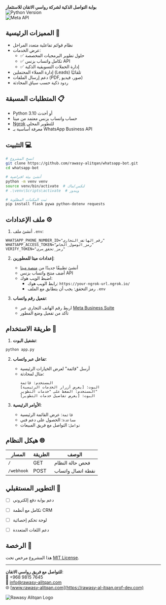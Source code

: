 
**بوابة التواصل الذكية لشركة رواسي الاتقان للاستثمار**  
![Python Version](https://img.shields.io/badge/Python-3.10%2B-blue)  
![Meta API](https://img.shields.io/badge/Meta%20API-Approved-green)  


## المميزات الرئيسية 🚀

- نظام قوائم تفاعلية متعدد المراحل
- عرض الخدمات:
  - ✅ حلول تطوير البرمجيات المخصصة
  - ✅ تكامل واتساب بزنس API
  - ✅ إدارة الحملات التسويقية الذكية
- إدارة العملاء المحتملين (Leads) تلقائيًا
- دعم إرسال الملفات (PDF, صور، فيديو)
- ردود ذكية حسب سياق المحادثة  


## المتطلبات المسبقة 📋

- Python 3.10 أو أحدث
- حساب واتساب بزنس معتمد من ميتا
- [Ngrok](https://ngrok.com/) للتطوير المحلي
- معرفة أساسية بـ WhatsApp Business API  


## التثبيت 💻

```bash
# انسخ المشروع
git clone https://github.com/rawasy-alitqan/whatsapp-bot.git
cd whatsapp-bot

# أنشئ بيئة افتراضية
python -m venv venv
source venv/bin/activate  # لنكس/ماك
# .\venv\Scripts\activate  # ويندوز

# ثبت المكتبات المطلوبة
pip install flask pywa python-dotenv requests
```  


## ملف الإعدادات ⚙️

1. أنشئ ملف `.env`:
```env
WHATSAPP_PHONE_NUMBER_ID="رقم_الهاتف_التجاري"
WHATSAPP_ACCESS_TOKEN="رمز_الوصول_الخاص"
VERIFY_TOKEN="رمز_تحقق_سري"
```

2. **إعدادات ميتا للمطورين**:
   - أنشئ تطبيقًا جديدًا من [منصة ميتا](https://developers.facebook.com/)
   - أضف منتج واتساب بزنس API
   - اضبط الويب هوك:
     - رابط الويب هوك: `https://your-ngrok-url.ngrok.io/`
     - رمز التحقق: يجب أن يتطابق مع الملف `.env`

3. **تفعيل رقم واتساب**:
   - اربط رقم الهاتف التجاري عبر [Meta Business Suite](https://business.facebook.com/)
   - تأكد من تفعيل وضع المطور  


## طريقة الاستخدام 📲

1. **تشغيل البوت**:
```bash
python app.py
```

2. **تفاعل عبر واتساب**:
   - أرسل "قائمة" لعرض الخيارات الرئيسية
   - مثال لمحادثة:
     ```
     المستخدم: قائمة
     البوت: [يعرض أزرار الخدمات الرئيسية]
     المستخدم: الضغط على "خدمات التطوير"
     البوت: [يعرض تفاصيل خدمات التطوير]
     ```

3. **الأوامر الرئيسية**:
   - `قائمة`: عرض القائمة الرئيسية
   - `مساعدة`: الحصول على دعم فني
   - `تواصل`: التواصل مع فريق المبيعات  


## هيكل النظام 🌐

| المسار       | الطريقة | الوصف                |
|--------------|---------|----------------------|
| `/`          | GET     | فحص حالة النظام     |
| `/webhook`   | POST    | نقطة اتصال واتساب   |  


## التطوير المستقبلي 🔮

- [ ] دعم بوابة دفع إلكتروني
- [ ] تكامل مع أنظمة CRM
- [ ] لوحة تحكم إحصائية
- [ ] دعم اللغات المتعددة  


## الرخصة 📄

هذا المشروع مرخص تحت [MIT License](LICENSE).  


---

**للتواصل مع فريق رواسي الاتقان**:  
📱 +968 9815 7645  
📧 info@rawasy-alitqan.com  
🌐 [www.rawasy-alitqan.com](https://rawasy-al-itqan.prof-dev.com)  


![Rawasy Alitqan Logo](https://rawasy-al-itqan.prof-dev.com/logo.png)  

